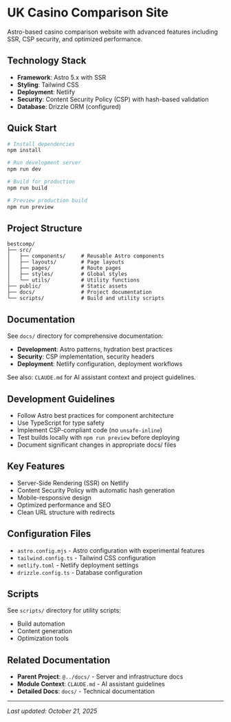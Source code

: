 # UK Casino Comparison Site

Astro-based casino comparison website with advanced features including SSR, CSP security, and optimized performance.

## Technology Stack

- **Framework**: Astro 5.x with SSR
- **Styling**: Tailwind CSS
- **Deployment**: Netlify
- **Security**: Content Security Policy (CSP) with hash-based validation
- **Database**: Drizzle ORM (configured)

## Quick Start

```bash
# Install dependencies
npm install

# Run development server
npm run dev

# Build for production
npm run build

# Preview production build
npm run preview
```

## Project Structure

```
bestcomp/
├── src/
│   ├── components/     # Reusable Astro components
│   ├── layouts/        # Page layouts
│   ├── pages/          # Route pages
│   ├── styles/         # Global styles
│   └── utils/          # Utility functions
├── public/             # Static assets
├── docs/               # Project documentation
└── scripts/            # Build and utility scripts
```

## Documentation

See `docs/` directory for comprehensive documentation:
- **Development**: Astro patterns, hydration best practices
- **Security**: CSP implementation, security headers
- **Deployment**: Netlify configuration, deployment workflows

See also: `CLAUDE.md` for AI assistant context and project guidelines.

## Development Guidelines

- Follow Astro best practices for component architecture
- Use TypeScript for type safety
- Implement CSP-compliant code (no `unsafe-inline`)
- Test builds locally with `npm run preview` before deploying
- Document significant changes in appropriate docs/ files

## Key Features

- Server-Side Rendering (SSR) on Netlify
- Content Security Policy with automatic hash generation
- Mobile-responsive design
- Optimized performance and SEO
- Clean URL structure with redirects

## Configuration Files

- `astro.config.mjs` - Astro configuration with experimental features
- `tailwind.config.ts` - Tailwind CSS configuration
- `netlify.toml` - Netlify deployment settings
- `drizzle.config.ts` - Database configuration

## Scripts

See `scripts/` directory for utility scripts:
- Build automation
- Content generation
- Optimization tools

## Related Documentation

- **Parent Project**: `@../docs/` - Server and infrastructure docs
- **Module Context**: `CLAUDE.md` - AI assistant guidelines
- **Detailed Docs**: `docs/` - Technical documentation

---
*Last updated: October 21, 2025*
